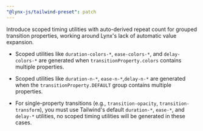 ```yaml
---
"@lynx-js/tailwind-preset": patch
---
```


Introduce scoped timing utilities with auto-derived repeat count for grouped transition properties, working around Lynx's lack of automatic value expansion.

- Scoped utilities like `duration-colors-*`, `ease-colors-*`, and `delay-colors-*` are generated when `transitionProperty.colors` contains multiple properties.

- Scoped utilities like `duration-n-*`, `ease-n-*`,`delay-n-*` are generated when the `transitionProperty.DEFAULT` group contains multiple properties.

- For single-property transitions (e.g., `transition-opacity`, `transition-transform`), you must use Tailwind's default `duration-*`, `ease-*`, and `delay-*` utilities, no scoped timing utilities will be generated in these cases.
